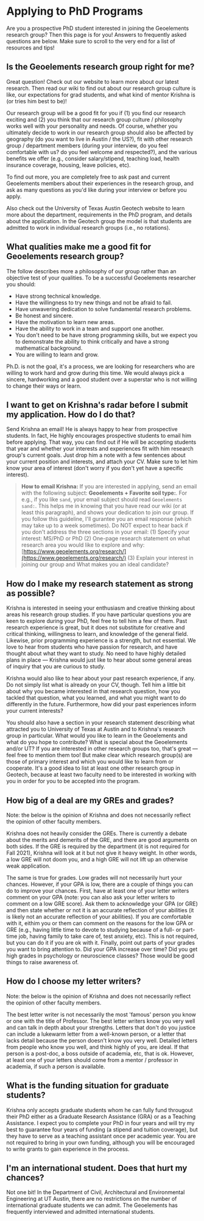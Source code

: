 # Applying to PhD Programs

Are you a prospective PhD student interested in joining the Geoelements research group? Then this page is for you! Answers to frequently asked questions are below. Make sure to scroll to the very end for a list of resources and tips!

## Is the Geoelements research group right for me?

Great question! Check out our website to learn more about our latest research. Then read our wiki to find out about our research group culture is like, our expectations for grad students, and what kind of mentor Krishna is (or tries him best to be)!

Our research group will be a good fit for you if (1) you find our research exciting and (2) you think that our research group culture / philosophy works well with your personality and needs. Of course, whether you ultimately decide to work in our research group should also be affected by geography (do you want to live in Austin / the US?), fit with other research group / department members (during your interview, do you feel comfortable with us? do you feel welcome and respected?), and the various benefits we offer (e.g., consider salary/stipend, teaching load, health insurance coverage, housing, leave policies, etc).

To find out more, you are completely free to ask past and current Geoelements members about their experiences in the research group, and ask as many questions as you'd like during your interview or before you apply.

Also check out the University of Texas Austin Geotech website to learn more about the department, requirements in the PhD program, and details about the application. In the Geotech group the model is that students are admitted to work in individual research groups (i.e., no rotations). 

## What qualities make me a good fit for Geoelements research group?

The follow describes more a philosophy of our group rather than an objective test of your qualities. To be a successful Geoelements researcher you should:
* Have strong technical knowledge.
* Have the willingness to try new things and not be afraid to fail.
* Have unwavering dedication to solve fundamental research problems.
* Be honest and sincere. 
* Have the motivation to learn new areas.
* Have the ability to work in a team and support one another.
* You don't need to be have strong programming skills, but we expect you to demonstrate the ability to think critically and have a strong mathematical background.
* You are willing to learn and grow. 

Ph.D. is not the goal, it's a process, we are looking for researchers who are willing to work hard and grow during this time. We would always pick a sincere, hardworking and a good student over a superstar who is not willing to change their ways or learn.

## I want to get on Krishna's radar before I submit my application. How do I do that?

Send Krishna an email! He is always happy to hear from prospective students. In fact, He highly encourages prospective students to email him before applying. That way, you can find out if He will be accepting students that year and whether your interests and experiences fit with him research group's current goals. Just drop him a note with a few sentences about your current position and interests, and attach your CV. Make sure to let him know your area of interest (don't worry if you don't yet have a specific interest).

> __How to email Krishna:__ 
If you are interested in applying, send an email with the following subject: **Geoelements + Favorite soil type:**. For e.g., if you like `sand`, your email subject should read `Geoelements sand:`. This helps me in knowing that you have read our wiki (or at least this paragraph), and shows your dedication to join our group. If you follow this guideline, I'll gurantee you an email response (which may take up to a week sometimes). Do NOT expect to hear back if you don't address the three sections in your email:
(1) Specify your interest: MS/PhD or PhD
(2) One-page research statement on what research area you would like to explore and why: [https://www.geoelements.org/research/](https://www.geoelements.org/research/)
(3) Explain your interest in joining our group and What makes you an ideal candidate?

## How do I make my research statement as strong as possible?

Krishna is interested in seeing your enthusiasm and creative thinking about areas his research group studies. If you have particular questions you are keen to explore during your PhD, feel free to tell him a few of them. Past research experience is great, but it does not substitute for creative and critical thinking, willingness to learn, and knowledge of the general field. Likewise, prior programming experience is a strength, but not essential. We love to hear from students who have passion for research, and have thought about what they want to study. No need to have highly detailed plans in place — Krishna would just like to hear about some general areas of inquiry that you are curious to study.

Krishna would also like to hear about your past research experience, if any. Do not simply list what is already on your CV, though. Tell him a little bit about why you became interested in that research question, how you tackled that question, what you learned, and what you might want to do differently in the future. Furthermore, how did your past experiences inform your current interests?

You should also have a section in your research statement describing what attracted you to University of Texas at Austin and to Krishna's research group in particular. What would you like to learn in the Geoelements and what do you hope to contribute? What is special about the Geoelements and/or UT? If you are interested in other research groups too, that's great — feel free to mention them too! But make clear which research group(s) are those of primary interest and which you would like to learn from or cooperate. It's a good idea to list at least one other research group in Geotech, because at least two faculty need to be interested in working with you in order for you to be accepted into the program.

## How big of a deal are my GREs and grades?

Note: the below is the opinion of Krishna and does not necessarily reflect the opinion of other faculty members.

Krishna does not heavily consider the GREs. There is currently a debate about the merits and demerits of the GRE, and there are good arguments on both sides. If the GRE is required by the department (it is not required for Fall 2021), Krishna will look at it but not give it heavy weight. In other words, a low GRE will not doom you, and a high GRE will not lift up an otherwise weak application.

The same is true for grades. Low grades will not necessarily hurt your chances. However, if your GPA is low, there are a couple of things you can do to improve your chances. First, have at least one of your letter writers comment on your GPA (note: you can also ask your letter writers to comment on a low GRE score). Ask them to acknowledge your GPA (or GRE) and then state whether or not it is an accurate reflection of your abilities (it is likely not an accurate reflection of your abilities). If you are comfortable with it, eithim you or them can comment on the reasons for the low GPA or GRE (e.g., having little time to devote to studying because of a full- or part-time job, having family to take care of, test anxiety, etc). This is not required, but you can do it if you are ok with it. Finally, point out parts of your grades you want to bring attention to. Did your GPA increase over time? Did you get high grades in psychology or neuroscience classes? Those would be good things to raise awareness of.

## How do I choose my letter writers?

Note: the below is the opinion of Krishna and does not necessarily reflect the opinion of other faculty members.

The best letter writer is not necessarily the most 'famous' person you know or one with the title of Professor. The best letter writers know you very well and can talk in depth about your strengths. Letters that don't do you justice can include a lukewarm letter from a well-known person, or a letter that lacks detail because the person doesn't know you very well. Detailed letters from people who know you well, and think highly of you, are ideal. If that person is a post-doc, a boss outside of academia, etc, that is ok. However, at least one of your letters should come from a mentor / professor in academia, if such a person is available.

## What is the funding situation for graduate students?

Krishna only accepts graduate students whom he can fully fund througout their PhD either as a Graduate Research Assistance (GRA) or as a Teaching Assistance. I expect you to complete your PhD in four years and will try my best to guarantee four years of funding (a stipend and tuition coverage), but they have to serve as a teaching assistant once per academic year. You are not required to bring in your own funding, although you will be encouraged to write grants to gain experience in the process.

## I'm an international student. Does that hurt my chances?

Not one bit! In the Department of Civil, Architectural and Environmental Engineering at UT Austin, there are no restrictions on the number of international graduate students we can admit. The Geoelements has frequently interviewed and admitted international students.
